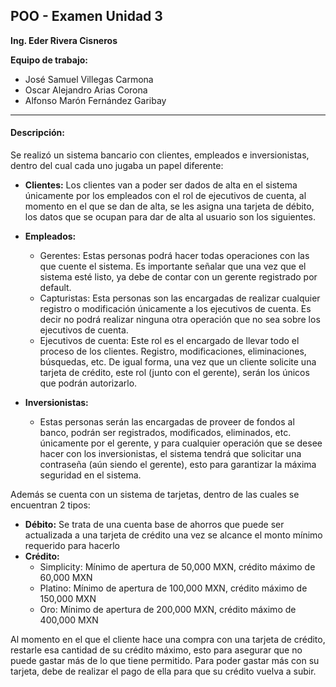 ## POO - Examen Unidad 3
**Ing. Eder Rivera Cisneros**  

**Equipo de trabajo:**
- José Samuel Villegas Carmona
- Oscar Alejandro Arias Corona
- Alfonso Marón Fernández Garibay

---

#### Descripción:

Se realizó un sistema bancario con clientes, empleados e inversionistas, dentro del cual cada uno jugaba un papel diferente:

- **Clientes:** Los clientes van a poder ser dados de alta en el sistema únicamente por los empleados con el rol de ejecutivos de cuenta, al momento en el que se dan de alta, se les asigna una tarjeta de débito, los datos que se ocupan para dar de alta al usuario son los siguientes.

- **Empleados:**
    - Gerentes: Estas personas podrá hacer todas operaciones con las que cuente el sistema. Es importante señalar que una vez que el sistema esté listo, ya debe de contar con un gerente registrado por default.
    - Capturistas: Esta personas son las encargadas de realizar cualquier registro o modificación únicamente a los ejecutivos de cuenta. Es decir no podrá realizar ninguna otra operación que no sea sobre los ejecutivos de cuenta.
    - Ejecutivos de cuenta: Este rol es el encargado de llevar todo el proceso de los clientes. Registro, modificaciones, eliminaciones, búsquedas, etc. De igual forma, una vez que un cliente solicite una tarjeta de crédito, este rol (junto con el gerente), serán los únicos que podrán autorizarlo.

- **Inversionistas:**
    - Estas personas serán las encargadas de proveer de fondos al banco, podrán ser registrados, modificados, eliminados, etc. únicamente por el gerente, y para cualquier operación que se desee hacer con los inversionistas, el sistema tendrá que solicitar una contraseña (aún siendo el gerente), esto para garantizar la máxima seguridad en el sistema.

Además se cuenta con un sistema de tarjetas, dentro de las cuales se encuentran 2 tipos:

- **Débito:** Se trata de una cuenta base de ahorros que puede ser actualizada a una tarjeta de crédito una vez se alcance el monto mínimo requerido para hacerlo
- **Crédito:**
    - Simplicity: Mínimo de apertura de 50,000 MXN, crédito máximo de 60,000 MXN
    - Platino: Mínimo de apertura de 100,000 MXN, crédito máximo de 150,000 MXN
    - Oro: Mínimo de apertura de 200,000 MXN, crédito máximo de 400,000 MXN

Al momento en el que el cliente hace una compra con una tarjeta de crédito, restarle esa cantidad de su crédito máximo, esto para asegurar que no puede gastar más de lo que tiene permitido. Para poder gastar más con su tarjeta, debe de realizar el pago de ella para que su crédito vuelva a subir.